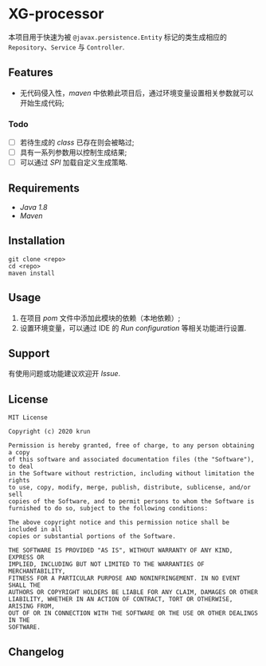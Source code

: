 # XG-processor

本项目用于快速为被 `@javax.persistence.Entity` 标记的类生成相应的 `Repository`、`Service` 与 `Controller`.

## Features

* 无代码侵入性，*maven* 中依赖此项目后，通过环境变量设置相关参数就可以开始生成代码;

### Todo

* [ ] 若待生成的 *class* 已存在则会被略过;
* [ ] 具有一系列参数用以控制生成结果;
* [ ] 可以通过 *SPI* 加载自定义生成策略.

## Requirements

* *Java 1.8*
* *Maven*

## Installation

```shell script
git clone <repo>
cd <repo>
maven install
```

## Usage

1. 在项目 *pom* 文件中添加此模块的依赖（本地依赖）;
2. 设置环境变量，可以通过 IDE 的 *Run configuration* 等相关功能进行设置.

## Support

有使用问题或功能建议欢迎开 *Issue*.

## License

```text
MIT License

Copyright (c) 2020 krun

Permission is hereby granted, free of charge, to any person obtaining a copy
of this software and associated documentation files (the "Software"), to deal
in the Software without restriction, including without limitation the rights
to use, copy, modify, merge, publish, distribute, sublicense, and/or sell
copies of the Software, and to permit persons to whom the Software is
furnished to do so, subject to the following conditions:

The above copyright notice and this permission notice shall be included in all
copies or substantial portions of the Software.

THE SOFTWARE IS PROVIDED "AS IS", WITHOUT WARRANTY OF ANY KIND, EXPRESS OR
IMPLIED, INCLUDING BUT NOT LIMITED TO THE WARRANTIES OF MERCHANTABILITY,
FITNESS FOR A PARTICULAR PURPOSE AND NONINFRINGEMENT. IN NO EVENT SHALL THE
AUTHORS OR COPYRIGHT HOLDERS BE LIABLE FOR ANY CLAIM, DAMAGES OR OTHER
LIABILITY, WHETHER IN AN ACTION OF CONTRACT, TORT OR OTHERWISE, ARISING FROM,
OUT OF OR IN CONNECTION WITH THE SOFTWARE OR THE USE OR OTHER DEALINGS IN THE
SOFTWARE.
```

## Changelog